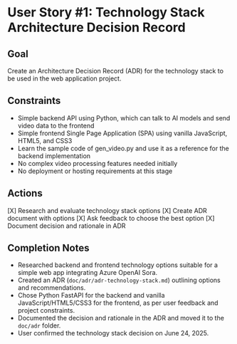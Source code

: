 # User Story #1: Technology Stack Architecture Decision Record

## Goal

Create an Architecture Decision Record (ADR) for the technology stack to be used in the web application project.

## Constraints

- Simple backend API using Python, which can talk to AI models and send video data to the frontend
- Simple frontend Single Page Application (SPA) using vanilla JavaScript, HTML5, and CSS3
- Learn the sample code of gen_video.py and use it as a reference for the backend implementation
- No complex video processing features needed initially
- No deployment or hosting requirements at this stage

## Actions

[X] Research and evaluate technology stack options
[X] Create ADR document with options
[X] Ask feedback to choose the best option
[X] Document decision and rationale in ADR

## Completion Notes

- Researched backend and frontend technology options suitable for a simple web app integrating Azure OpenAI Sora.
- Created an ADR (`doc/adr/adr-technology-stack.md`) outlining options and recommendations.
- Chose Python FastAPI for the backend and vanilla JavaScript/HTML5/CSS3 for the frontend, as per user feedback and project constraints.
- Documented the decision and rationale in the ADR and moved it to the `doc/adr` folder.
- User confirmed the technology stack decision on June 24, 2025.


